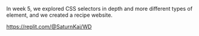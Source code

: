 In week 5, we explored CSS selectors in depth and more different types of element, and we created a recipe website.

https://replit.com/@SaturnKai/WD
